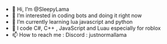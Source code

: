 - 👋 Hi, I’m @SleepyLama
- 👀 I’m interested in coding bots and doing it right now
- 🌱 I’m currently learning lua javascript and python
- 👀 I code C#, C++ , JavaScript and Luau especially for roblox
- 📫 How to reach me : Discord : justnormallama

<!---
SleepyLama/SleepyLama is a ✨ special ✨ repository because its `README.md` (this file) appears on your GitHub profile.
You can click the Preview link to take a look at your changes.
--->
